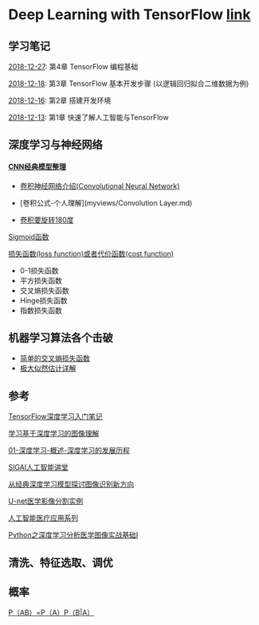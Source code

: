 # Deep Learning with TensorFlow [link](https://www.youtube.com/watch?v=MrijcdNl_U4&list=PL-XeOa5hMEYxNzHM7YLRjIwE1k3VQpqEh)
## 学习笔记
[2018-12-27](03/18.md): 第4章 TensorFlow 编程基础

[2018-12-18](03/18.md): 第3章 TensorFlow 基本开发步骤 (以逻辑回归拟合二维数据为例)

[2018-12-16](02/16.md): 第2章 搭建开发环境

[2018-12-13](01/13.md): 第1章 快速了解人工智能与TensorFlow

## 深度学习与神经网络
#### [CNN经典模型整理](https://blog.csdn.net/m0_37264397/article/details/75174484)
- [卷积神经网络介绍(Convolutional Neural Network)](https://medium.com/jameslearningnote/%E8%B3%87%E6%96%99%E5%88%86%E6%9E%90-%E6%A9%9F%E5%99%A8%E5%AD%B8%E7%BF%92-%E7%AC%AC5-1%E8%AC%9B-%E5%8D%B7%E7%A9%8D%E7%A5%9E%E7%B6%93%E7%B6%B2%E7%B5%A1%E4%BB%8B%E7%B4%B9-convolutional-neural-network-4f8249d65d4f)

- [卷积公式-个人理解](myviews/Convolution Layer.md)

- [卷积要旋转180度](https://www.jianshu.com/p/8dfe02b61686)

[Sigmoid函数](https://blog.csdn.net/Eddy_zheng/article/details/50756245)

[损失函数(loss function)或者代价函数(cost function)](http://heloowird.com/2017/03/08/diff_errors_of_neural_network/)
- 0-1损失函数
- 平方损失函数
- 交叉熵损失函数
- Hinge损失函数
- 指数损失函数
## 机器学习算法各个击破
- [简单的交叉熵损失函数](https://zhuanlan.zhihu.com/p/38241764)
- [极大似然估计详解](https://blog.csdn.net/zengxiantao1994/article/details/72787849)



## 参考
[TensorFlow深度学习入门笔记](https://zhuanlan.zhihu.com/p/57288099)

[学习基于深度学习的图像理解](https://zhuanlan.zhihu.com/p/62420715)

[01-深度学习-概述-深度学习的发展历程](https://www.jianshu.com/p/2a5936c2a6dd)

[SIGAI人工智能讲堂](https://zhuanlan.zhihu.com/c_201634018)

[从经典深度学习模型探讨图像识别新方向](https://zhuanlan.zhihu.com/p/33311130)

[U-net医学影像分割实例](https://zhuanlan.zhihu.com/p/36890585)

[人工智能医疗应用系列](https://zhuanlan.zhihu.com/beimingyouyu)

[Python之深度学习分析医学图像实战基础I](https://zhuanlan.zhihu.com/p/26045554)
## 清洗、特征选取、调优

## 概率
[P（AB）=P（A）P（B|A）](https://www.zybang.com/question/f5833747e88c5f19a2faa657ce91e901.html)
